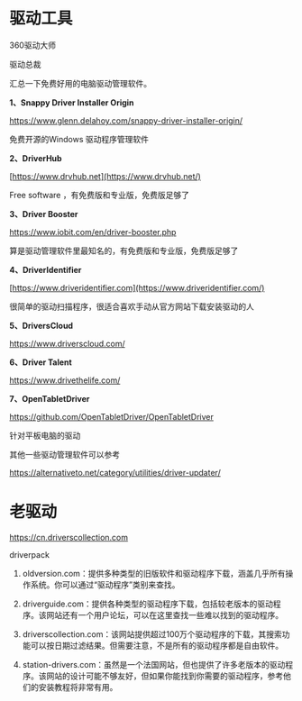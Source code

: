 # 驱动工具

360驱动大师

驱动总裁



汇总一下免费好用的电脑驱动管理软件。

**1、Snappy Driver Installer Origin**

https://www.glenn.delahoy.com/snappy-driver-installer-origin/

免费开源的Windows 驱动程序管理软件

**2、DriverHub**

[https://www.drvhub.net](https://www.drvhub.net/)

Free software ，有免费版和专业版，免费版足够了

**3、Driver Booster**

https://www.iobit.com/en/driver-booster.php

算是驱动管理软件里最知名的，有免费版和专业版，免费版足够了

**4、DriverIdentifier**

[https://www.driveridentifier.com](https://www.driveridentifier.com/)

很简单的驱动扫描程序，很适合喜欢手动从官方网站下载安装驱动的人

**5、DriversCloud**

https://www.driverscloud.com/

**6、Driver Talent**

https://www.drivethelife.com/

**7、OpenTabletDriver**

https://github.com/OpenTabletDriver/OpenTabletDriver

针对平板电脑的驱动

其他一些驱动管理软件可以参考

https://alternativeto.net/category/utilities/driver-updater/



# 老驱动

https://cn.driverscollection.com

driverpack





1. oldversion.com：提供多种类型的旧版软件和驱动程序下载，涵盖几乎所有操作系统。你可以通过“驱动程序”类别来查找。

1. driverguide.com：提供各种类型的驱动程序下载，包括较老版本的驱动程序。该网站还有一个用户论坛，可以在这里查找一些难以找到的驱动程序。

1. driverscollection.com：该网站提供超过100万个驱动程序的下载，其搜索功能可以按日期过滤结果。但需要注意，不是所有的驱动程序都是自由软件。

1. station-drivers.com：虽然是一个法国网站，但也提供了许多老版本的驱动程序。该网站的设计可能不够友好，但如果你能找到你需要的驱动程序，参考他们的安装教程将非常有用。

